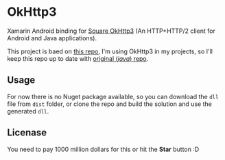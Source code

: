# OkHttp3
 Xamarin Android binding for [Square OkHttp3](https://github.com/square/okhttp) (An HTTP+HTTP/2 client for Android and Java applications).

This project is baed on [this repo](https://github.com/mattleibow/square-bindings), I'm using OkHttp3 in my projects, so I'll keep this repo up to date with [original (_java_) repo](https://github.com/square/okio).

## Usage
For now there is no Nuget package available, so you can download the `dll` file from `dist` folder, or clone the repo and build the solution and use the generated `dll`.

## Licenase
You need to pay 1000 million dollars for this or hit the __Star__ button :D
